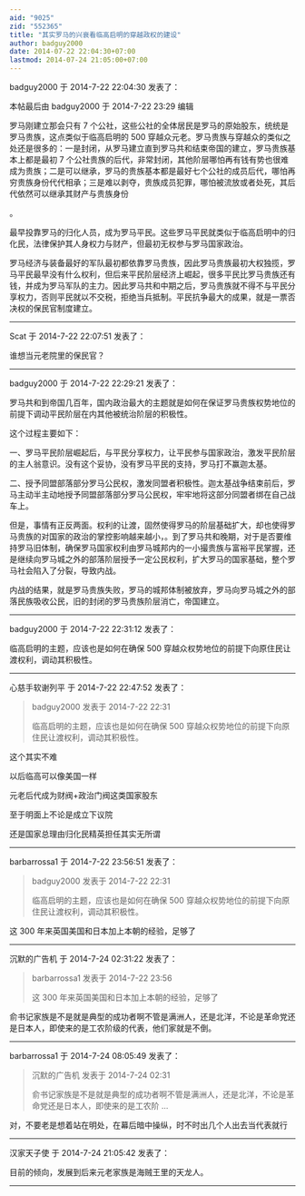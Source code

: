 ```yaml
---
aid: "9025"
zid: "552365"
title: "其实罗马的兴衰看临高启明的穿越政权的建设"
author: badguy2000
date: 2014-07-22 22:04:30+07:00
lastmod: 2014-07-24 21:05:00+07:00
---
```


badguy2000 于 2014-7-22 22:04:30 发表了：

本帖最后由 badguy2000 于 2014-7-22 23:29 编辑

罗马刚建立那会只有 7 个公社，这些公社的全体居民是罗马的原始股东，统统是罗马贵族，这点类似于临高启明的 500 穿越众元老。罗马贵族与穿越众的类似之处还是很多的：一是封闭，从罗马建立直到罗马共和结束帝国的建立，罗马贵族基本上都是最初 7 个公社贵族的后代，非常封闭，其他阶层哪怕再有钱有势也很难成为贵族；二是可以继承，罗马的贵族基本都是最好七个公社的成员后代，哪怕再穷贵族身份代代相承；三是难以剥夺，贵族成员犯罪，哪怕被流放或者处死，其后代依然可以继承其财产与贵族身份

。

最早投靠罗马的归化人员，成为罗马平民。这些罗马平民就类似于临高启明中的归化民，法律保护其人身权力与财产，但最初无权参与罗马国家政治。

罗马经济与装备最好的军队最初都依靠罗马贵族，因此罗马贵族最初大权独揽，罗马平民最早没有什么权利，但后来平民阶层经济上崛起，很多平民比罗马贵族还有钱，并成为罗马军队的主力。因此罗马共和中期之后，罗马贵族就不得不与平民分享权力，否则平民就以不交税，拒绝当兵抵制。平民抗争最大的成果，就是一票否决权的保民官制度建立。

---

Scat 于 2014-7-22 22:07:51 发表了：

谁想当元老院里的保民官？

---

badguy2000 于 2014-7-22 22:29:21 发表了：

罗马共和到帝国几百年，国内政治最大的主题就是如何在保证罗马贵族权势地位的前提下调动平民阶层在内其他被统治阶层的积极性。

这个过程主要如下：

一、罗马平民阶层崛起后，与平民分享权力，让平民参与国家政治，激发平民阶层的主人翁意识。没有这个妥协，没有罗马平民的支持，罗马打不赢迦太基。

二、授予同盟部落部分罗马公民权，激发同盟者积极性。迦太基战争结束前后，罗马主动半主动地授予同盟部落部分罗马公民权，牢牢地将这部分同盟者绑在自己战车上。

但是，事情有正反两面。权利的让渡，固然使得罗马的阶层基础扩大，却也使得罗马贵族的对国家的政治的掌控影响越来越小，。到了罗马共和晚期，对于是否要维持罗马旧体制，确保罗马国家权利由罗马城邦内的一小撮贵族与富裕平民掌握，还是继续向罗马城之外的部落阶层授予一定公民权利，扩大罗马的国家基础，整个罗马社会陷入了分裂，导致内战。

内战的结果，就是罗马贵族失败，罗马的城邦体制被放弃，罗马向罗马城之外的部落民族吸收公民，旧的封闭的罗马贵族阶层消亡，帝国建立。

---

badguy2000 于 2014-7-22 22:31:12 发表了：

临高启明的主题，应该也是如何在确保 500 穿越众权势地位的前提下向原住民让渡权利，调动其积极性。

---

心慈手软谢列平 于 2014-7-22 22:47:52 发表了：

> badguy2000 发表于 2014-7-22 22:31
>
> 临高启明的主题，应该也是如何在确保 500 穿越众权势地位的前提下向原住民让渡权利，调动其积极性。

这个其实不难

以后临高可以像美国一样

元老后代成为财阀+政治门阀这类国家股东

至于明面上不论是成立下议院

还是国家总理由归化民精英担任其实无所谓

---

barbarrossa1 于 2014-7-22 23:56:51 发表了：

> badguy2000 发表于 2014-7-22 22:31
>
> 临高启明的主题，应该也是如何在确保 500 穿越众权势地位的前提下向原住民让渡权利，调动其积极性。

这 300 年来英国美国和日本加上本朝的经验，足够了

---

沉默的广告机 于 2014-7-24 02:31:22 发表了：

> barbarrossa1 发表于 2014-7-22 23:56
>
> 这 300 年来英国美国和日本加上本朝的经验，足够了

俞书记家族是不是就是典型的成功者啊不管是满洲人，还是北洋，不论是革命党还是日本人，即使来的是工农阶级的代表，他们家就是不倒。

---

barbarrossa1 于 2014-7-24 08:05:49 发表了：

> 沉默的广告机 发表于 2014-7-24 02:31
>
> 俞书记家族是不是就是典型的成功者啊不管是满洲人，还是北洋，不论是革命党还是日本人，即使来的是工农阶 ...

对，不要老是想着站在明处，在幕后暗中操纵，时不时出几个人出去当代表就行

---

汉家天子使 于 2014-7-24 21:05:42 发表了：

目前的倾向，发展到后来元老家族是海贼王里的天龙人。

---
